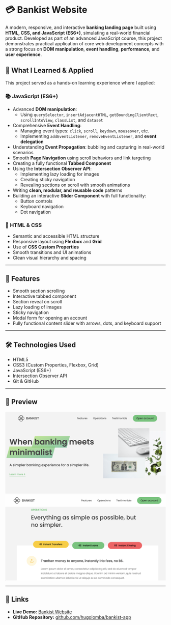 # 💳 Bankist Website

A modern, responsive, and interactive **banking landing page** built using **HTML, CSS, and JavaScript (ES6+)**, simulating a real-world financial product. Developed as part of an advanced JavaScript course, this project demonstrates practical application of core web development concepts with a strong focus on **DOM manipulation**, **event handling**, **performance**, and **user experience**.

## 🧠 What I Learned & Applied

This project served as a hands-on learning experience where I applied:

### 📚 JavaScript (ES6+)

- Advanced **DOM manipulation**:
  - Using `querySelector`, `insertAdjacentHTML`, `getBoundingClientRect`, `scrollIntoView`, `classList`, and `dataset`
- Comprehensive **Event Handling**:
  - Managing event types: `click`, `scroll`, `keydown`, `mouseover`, etc.
  - Implementing `addEventListener`, `removeEventListener`, and **event delegation**
- Understanding **Event Propagation**: bubbling and capturing in real-world scenarios
- Smooth **Page Navigation** using scroll behaviors and link targeting
- Creating a fully functional **Tabbed Component**
- Using the **Intersection Observer API**:
  - Implementing lazy loading for images
  - Creating sticky navigation
  - Revealing sections on scroll with smooth animations
- Writing **clean, modular, and reusable code** patterns
- Building an interactive **Slider Component** with full functionality:
  - Button controls
  - Keyboard navigation
  - Dot navigation

### 💅 HTML & CSS

- Semantic and accessible HTML structure
- Responsive layout using **Flexbox** and **Grid**
- Use of **CSS Custom Properties**
- Smooth transitions and UI animations
- Clean visual hierarchy and spacing

---

## 🚀 Features

- Smooth section scrolling
- Interactive tabbed component
- Section reveal on scroll
- Lazy loading of images
- Sticky navigation
- Modal form for opening an account
- Fully functional content slider with arrows, dots, and keyboard support

---

## 🛠️ Technologies Used

- HTML5
- CSS3 (Custom Properties, Flexbox, Grid)
- JavaScript (ES6+)
- Intersection Observer API
- Git & GitHub

---

## 📸 Preview

![Bankist Screenshot](./img/screenshot1.png)
![Bankist Screenshot](./img/screenshot2.png)

---

## 🔗 Links

- **Live Demo:** [Bankist Website](https://hugolomba.github.io/bankist-website/)
- **GitHub Repository:** [github.com/hugolomba/bankist-app](https://github.com/hugolomba/bankist-website)
